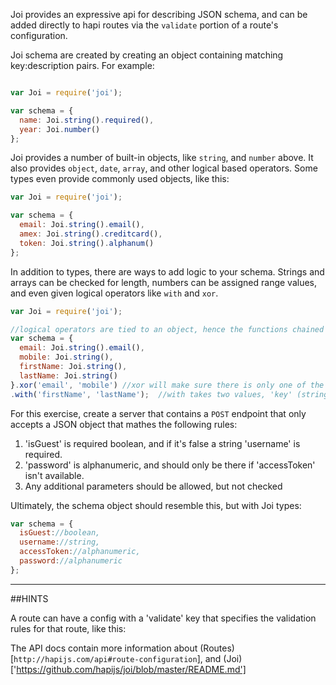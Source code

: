 Joi provides an expressive api for describing JSON schema, and can be added directly to hapi routes via the ```validate``` portion of a route's configuration.

Joi schema are created by creating an object containing matching key:description pairs. For example: 

```javascript

var Joi = require('joi');

var schema = {
  name: Joi.string().required(),
  year: Joi.number()
};

```

Joi provides a number of built-in objects, like ```string```, and ```number``` above. It also provides ```object```, ```date```, ```array```, and other logical based operators. Some types even provide commonly used objects, like this:

```javascript
var Joi = require('joi');

var schema = {
  email: Joi.string().email(),
  amex: Joi.string().creditcard(),
  token: Joi.string().alphanum()
};
```

In addition to types, there are ways to add logic to your schema. Strings and arrays can be checked for length, numbers can be assigned range values, and even given logical operators like ```with``` and ```xor```. 

```javascript
var Joi = require('joi');

//logical operators are tied to an object, hence the functions chained at the end.
var schema = {
  email: Joi.string().email(),
  mobile: Joi.string(),
  firstName: Joi.string(),
  lastName: Joi.string()
}.xor('email', 'mobile') //xor will make sure there is only one of the options passed in as a parameter
.with('firstName', 'lastName');  //with takes two values, 'key' (string) and 'peers' (string or array of strings)
```
For this exercise, create a server that contains a ```POST``` endpoint that only accepts a JSON object that mathes the following rules: 

1. 'isGuest' is required boolean, and if it's false a string 'username' is required. 
2. 'password' is alphanumeric, and should only be there if 'accessToken' isn't available.
3. Any additional parameters should be allowed, but not checked

Ultimately, the schema object should resemble this, but with Joi types:

```javascript
var schema = {
  isGuest://boolean,
  username://string,
  accessToken://alphanumeric,
  password://alphanumeric
};
```

-----------------------------------------------------------------
##HINTS

A route can have a config with a 'validate' key that specifies the validation rules for that route, like this:

 



The API docs contain more information about (Routes)[`http://hapijs.com/api#route-configuration`], and (Joi)['https://github.com/hapijs/joi/blob/master/README.md']